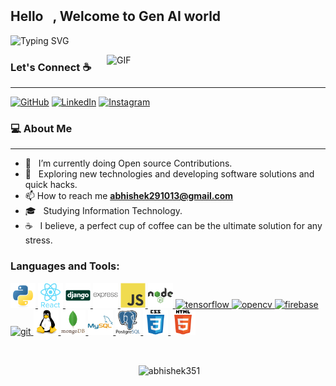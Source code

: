 ## Hello <img src="https://github.com/TheDudeThatCode/TheDudeThatCode/blob/master/Assets/wave.gif" width="10px" height="25px">, Welcome to Gen AI world
![Typing SVG](https://readme-typing-svg.herokuapp.com?font=Crimson-Bold&size=30&color=blue&center=true&vCenter=true&width=1000&height=110&lines=Python+AI+Alchemist;AI+Tech+Strategist;Full-Stack+Visionary;ML+System+Innovator;Tech+Solution+Architect)




<img align="right" alt="GIF" src="https://media.giphy.com/media/3o7qE1YN7aBOFPRw8E/giphy.gif" width="350" />



### Let's Connect :coffee:
<hr/>
<p>
<a href="https://github.com/abhishek351"><img src="https://img.icons8.com/bubbles/50/000000/github.png" alt="GitHub"/></a>
<a href="https://www.linkedin.com/in/abhishek-yadav-52a739195"><img src="https://img.icons8.com/bubbles/50/000000/linkedin.png" alt="LinkedIn"/></a>
<a href="https://www.instagram.com/i_m_.abhishekk._/"><img src="https://img.icons8.com/bubbles/50/000000/instagram.png" alt="Instagram"/></a>
	
</p>



<h3> 💻 About Me </h3>
<hr/>


- 🔭 &nbsp; I’m currently doing Open source Contributions.
- 🤔 &nbsp; Exploring new technologies and developing software solutions and quick hacks.
- 📫 How to reach me **abhishek291013@gmail.com**
- 🎓 &nbsp; Studying Information Technology.
- ☕ &nbsp; I believe, a perfect cup of coffee can be the ultimate solution for any stress. 



<h3 align="left">Languages and Tools:</h3>
<p align="left">  <a href="https://www.python.org" target="_blank"> <img src="https://raw.githubusercontent.com/devicons/devicon/master/icons/python/python-original.svg" alt="python" width="40" height="40"/> </a> <a href="https://reactjs.org/" target="_blank"> <img src="https://raw.githubusercontent.com/devicons/devicon/master/icons/react/react-original-wordmark.svg" alt="react" width="40" height="40"/> </a> </a> <a href="https://www.djangoproject.com/" target="_blank"> <img src="https://raw.githubusercontent.com/devicons/devicon/master/icons/django/django-original.svg" alt="django" width="40" height="40"/> </a> <a href="https://expressjs.com" target="_blank"> <img src="https://raw.githubusercontent.com/devicons/devicon/master/icons/express/express-original-wordmark.svg" alt="express" width="40" height="40"/> <a href="https://developer.mozilla.org/en-US/docs/Web/JavaScript" target="_blank"> <img src="https://raw.githubusercontent.com/devicons/devicon/master/icons/javascript/javascript-original.svg" alt="javascript" width="40" height="40"/> </a> <a href="https://nodejs.org" target="_blank"> <img src="https://raw.githubusercontent.com/devicons/devicon/master/icons/nodejs/nodejs-original-wordmark.svg" alt="nodejs" width="40" height="40"/> </a> </a><a href="https://www.tensorflow.org" target="_blank"> <img src="https://www.vectorlogo.zone/logos/tensorflow/tensorflow-icon.svg" alt="tensorflow" width="40" height="40"/> </a><a href="https://opencv.org/" target="_blank"> <img src="https://www.vectorlogo.zone/logos/opencv/opencv-icon.svg" alt="opencv" width="40" height="40"/> </a>  <a href="https://firebase.google.com/" target="_blank"> <img src="https://www.vectorlogo.zone/logos/firebase/firebase-icon.svg" alt="firebase" width="40" height="40"/> </a> <a href="https://git-scm.com/" target="_blank"> <img src="https://www.vectorlogo.zone/logos/git-scm/git-scm-icon.svg" alt="git" width="40" height="40"/> </a> <a href="https://www.linux.org/" target="_blank"> <img src="https://raw.githubusercontent.com/devicons/devicon/master/icons/linux/linux-original.svg" alt="linux" width="40" height="40"/> </a> <a href="https://www.mongodb.com/" target="_blank"> <img src="https://raw.githubusercontent.com/devicons/devicon/master/icons/mongodb/mongodb-original-wordmark.svg" alt="mongodb" width="40" height="40"/> </a> <a href="https://www.mysql.com/" target="_blank"> <img src="https://raw.githubusercontent.com/devicons/devicon/master/icons/mysql/mysql-original-wordmark.svg" alt="mysql" width="40" height="40"/> </a> <a href="https://www.postgresql.org" target="_blank"> <img src="https://raw.githubusercontent.com/devicons/devicon/master/icons/postgresql/postgresql-original-wordmark.svg" alt="postgresql" width="40" height="40"/> </a><a href="https://www.w3schools.com/css/" target="_blank"> <img src="https://raw.githubusercontent.com/devicons/devicon/master/icons/css3/css3-original-wordmark.svg" alt="css3" width="40" height="40"/><a href="https://www.w3.org/html/" target="_blank"> <img src="https://raw.githubusercontent.com/devicons/devicon/master/icons/html5/html5-original-wordmark.svg" alt="html5" width="40" height="40"/> </a> 
</p>




<br>


<div align="center">




<p>&nbsp;<img align="center" src="https://github-readme-stats.vercel.app/api?username=abhishek351&show_icons=true&theme=radical&locale=en" alt="abhishek351" /></p>
	

 

</div>
